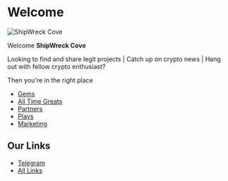 # Welcome

![ShipWreck Cove](https://files.catbox.moe/qup7ee.jpg) 

Welcome **ShipWreck Cove** 

Looking to find and share legit projects | Catch up on crypto news | Hang out with fellow crypto enthusiast? 

Then you're in the right place

- [Gems](gems/) 
- [All Time Greats](atg/)
- [Partners](partners/)
- [Plays](plays/)
- [Marketing](marketing/)

## Our Links
- [Telegram](https://t.me/Shipwreckc0ve)
- [All Links](https://linktr.ee/shipwreckc0ve)


